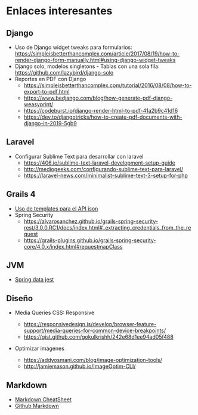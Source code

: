 # Enlaces interesantes

## Django

- Uso de Django widget tweaks para formularios: https://simpleisbetterthancomplex.com/article/2017/08/19/how-to-render-django-form-manually.html#using-django-widget-tweaks
- Django solo, modelos singletons - Tablas con una sola fila: https://github.com/lazybird/django-solo
- Reportes en PDF con Django
  - https://simpleisbetterthancomplex.com/tutorial/2016/08/08/how-to-export-to-pdf.html
  - https://www.bedjango.com/blog/how-generate-pdf-django-weasyprint/
  - https://codeburst.io/django-render-html-to-pdf-41a2b9c41d16
  - https://dev.to/djangotricks/how-to-create-pdf-documents-with-django-in-2019-5gb9

## Laravel

- Configurar Sublime Text para desarrollar con laravel
  - https://406.io/sublime-text-laravel-development-setup-guide
  - http://mediogeeks.com/configurando-sublime-text-para-laravel/
  - https://laravel-news.com/minimalist-sublime-text-3-setup-for-php

## Grails 4

- [Uso de templates para el API json](http://views.grails.org/latest/#_templates)
- Spring Security
  - https://alvarosanchez.github.io/grails-spring-security-rest/3.0.0.RC1/docs/index.html#_extracting_credentials_from_the_request
  - https://grails-plugins.github.io/grails-spring-security-core/4.0.x/index.html#requestmapClass

## JVM
- [Spring data jest](https://github.com/VanRoy/spring-data-jest)

## Diseño

- Media Queries CSS: Responsive
  - https://responsivedesign.is/develop/browser-feature-support/media-queries-for-common-device-breakpoints/
  - https://gist.github.com/gokulkrishh/242e68d1ee94ad05f488

- Optimizar imágenes
  - https://addyosmani.com/blog/image-optimization-tools/
  - http://jamiemason.github.io/ImageOptim-CLI/

## Markdown

- [Markdown CheatSheet](https://www.markdownguide.org/cheat-sheet/)
- [Github Markdown](https://guides.github.com/pdfs/markdown-cheatsheet-online.pdf)